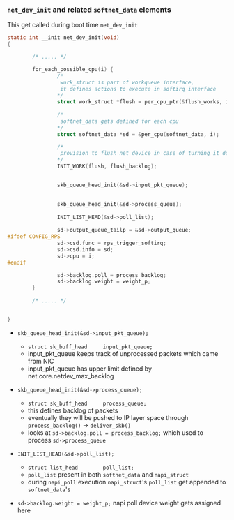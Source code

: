 ### `net_dev_init` and related `softnet_data` elements
This get called during boot time `net_dev_init`  



```c
static int __init net_dev_init(void)
{

        /* ..... */

        for_each_possible_cpu(i) {
                /*
                 work_struct is part of workqueue interface,  
                 it defines actions to execute in softirq interface
                */
                struct work_struct *flush = per_cpu_ptr(&flush_works, i);
                
                /*
                 softnet_data gets defined for each cpu
                */
                struct softnet_data *sd = &per_cpu(softnet_data, i);

                /* 
                 provision to flush net device in case of turning it down 
                */
                INIT_WORK(flush, flush_backlog); 


                skb_queue_head_init(&sd->input_pkt_queue); 
                

                skb_queue_head_init(&sd->process_queue);   
                
                INIT_LIST_HEAD(&sd->poll_list);
                
                sd->output_queue_tailp = &sd->output_queue;
#ifdef CONFIG_RPS
                sd->csd.func = rps_trigger_softirq;
                sd->csd.info = sd;
                sd->cpu = i;
#endif

                sd->backlog.poll = process_backlog;
                sd->backlog.weight = weight_p;
        }

        /* ..... */


}

```
- `skb_queue_head_init(&sd->input_pkt_queue);`
   - `struct sk_buff_head     input_pkt_queue;`
   - input_pkt_queue keeps track of unprocessed packets which came from NIC
   - input_pkt_queue has upper limit defined by net.core.netdev_max_backlog 
   
   
- `skb_queue_head_init(&sd->process_queue);`
   - `struct sk_buff_head     process_queue;`
   - this defines backlog of packets
   - eventually they will be pushed to IP layer space through `process_backlog()` -> `deliver_skb()`
   - looks at `sd->backlog.poll = process_backlog;` which used to process `sd->process_queue`
       
   
- `INIT_LIST_HEAD(&sd->poll_list);`
   - `struct list_head        poll_list;`
   - `poll_list` present in both `softnet_data` and `napi_struct` 
   - during `napi_poll` execution `napi_struct`'s `poll_list` get appended to `softnet_data`'s  

- `sd->backlog.weight = weight_p;`
napi poll device weight gets assigned here 
